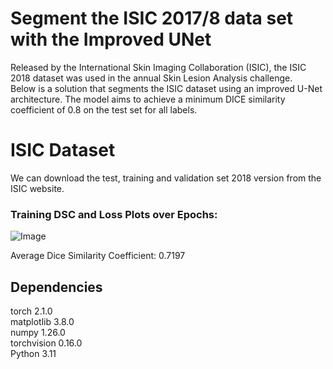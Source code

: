 # **Segment the ISIC 2017/8 data set with the Improved UNet** 
Released by the International Skin Imaging Collaboration (ISIC), the ISIC 2018 dataset was used in the annual Skin Lesion Analysis challenge.  
Below is a solution that segments the ISIC dataset using an improved U-Net architecture. The model aims to achieve a minimum DICE similarity coefficient of 0.8 on the test set for all labels.  

# **ISIC Dataset** 
We can download the test, training and validation set 2018 version from the ISIC website.  

### **Training DSC and Loss Plots over Epochs:** 
![Image](https://github.com/jyz523/PatternAnalysis-2023/assets/125327045/6ad6ed69-5483-4f55-89ce-1cad501deb80)


Average Dice Similarity Coefficient: 0.7197

## **Dependencies** 
torch 2.1.0  
matplotlib 3.8.0  
numpy 1.26.0  
torchvision 0.16.0  
Python 3.11

